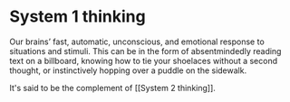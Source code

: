 # System 1 thinking

Our brains’ fast, automatic, unconscious, and emotional response to situations and stimuli. This can be in the form of absentmindedly reading text on a billboard, knowing how to tie your shoelaces without a second thought, or instinctively hopping over a puddle on the sidewalk.

It's said to be the complement of [[System 2 thinking]].